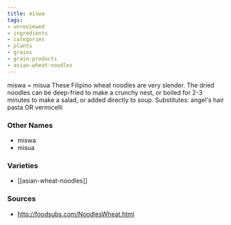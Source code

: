 ```yaml
---
title: miswa
tags:
- unreviewed
- ingredients
- categories
- plants
- grains
- grain-products
- asian-wheat-noodles
---
```

miswa = misua These Filipino wheat noodles are very slender. The dried noodles can be deep-fried to make a crunchy nest, or boiled for 2-3 minutes to make a salad, or added directly to soup. Substitutes: angel's hair pasta OR vermicelli

### Other Names

* miswa
* misua

### Varieties

* [[asian-wheat-noodles]]

### Sources
* http://foodsubs.com/NoodlesWheat.html
